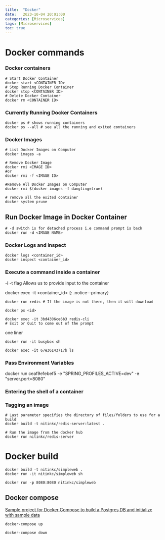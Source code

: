 ```yaml
---
title:  "Docker"
date:   2023-10-04 20:01:00
categories: [Microservices]
tags: [Microservices]
toc: true
---
```


# Docker commands

### Docker containers

```shell
# Start Docker Container
docker start <CONTAINER ID>
# Stop Running Docker Container
docker stop <CONTAINER ID>
# Delete Docker Container
docker rm <CONTAINER ID>
```

### Currently Running Docker Containers

```shell
docker ps # shows running containers
docker ps --all # see all the running and exited containers
```

### Docker Images

```shell
# List Docker Images on Computer
docker images -a

# Remove Docker Image
docker rmi <IMAGE ID>
#or
docker rmi -f <IMAGE ID>

#Remove All Docker Images on Computer
docker rmi $(docker images -f dangling=true)

# remove all the exited container
docker system prune 
```

## Run Docker Image in Docker Container

```shell
# -d switch is for detached process i.e command prompt is back
docker run -d <IMAGE NAME> 
```

### Docker Logs and inspect

```shell
docker logs <container_id>
docker inspect <container_id>

```

### Execute a command inside a container

-i -t flag Allows us to provide input to the container

docker exec -it <container_id> <command to execute>
{: .notice--primary}

```shell
docker run redis # If the image is not there, then it will download

docker ps <id>

docker exec -it 3bd4306ce6b3 redis-cli
# Exit or Quit to come out of the prompt
```

one liner

```shell
docker run -it busybox sh

docker exec -it 67e36143717b ls
```

### Pass Environment Variables


docker run ceaf9e1ebef5 -e "SPRING_PROFILES_ACTIVE=dev" -e "server.port=8080"


### Entering the shell of a container


### Tagging an image

```shell
# Last parameter specifies the directory of files/folders to use for a build
docker build -t nitinkc/redis-server:latest . 

# Run the image from the docker hub
docker run nitinkc/redis-server
```

# Docker build


```shell
docker build -t nitinkc/simpleweb .
docker run -it nitinkc/simpleweb sh

docker run -p 8080:8080 nitinkc/simpleweb
```

## Docker compose

[Sample project for Docker Compose to build a Postgres DB and initialize with sample data](https://github.com/nitinkc/DockerConcepts/tree/master/docker-compose)

```shell
docker-compose up

docker-compose down
```